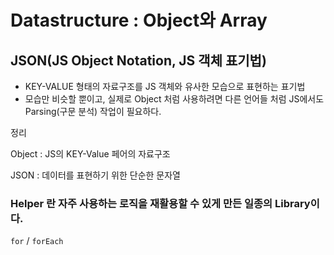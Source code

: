 # Datastructure : Object와 Array



## JSON(JS Object Notation, JS 객체 표기법)

- KEY-VALUE 형태의 자료구조를 JS 객체와 유사한 모습으로 표현하는 표기법
- 모습만 비슷할 뿐이고, 실제로 Object 처럼 사용하려면 다른 언어들 처럼 JS에서도 Parsing(구문 분석) 작업이 필요하다.

정리

Object : JS의 KEY-Value 페어의 자료구조

JSON : 데이터를 표현하기 위한 단순한 문자열 





### Helper 란 자주 사용하는 로직을 재활용할 수 있게 만든 일종의 Library이다.

`for` / `forEach`